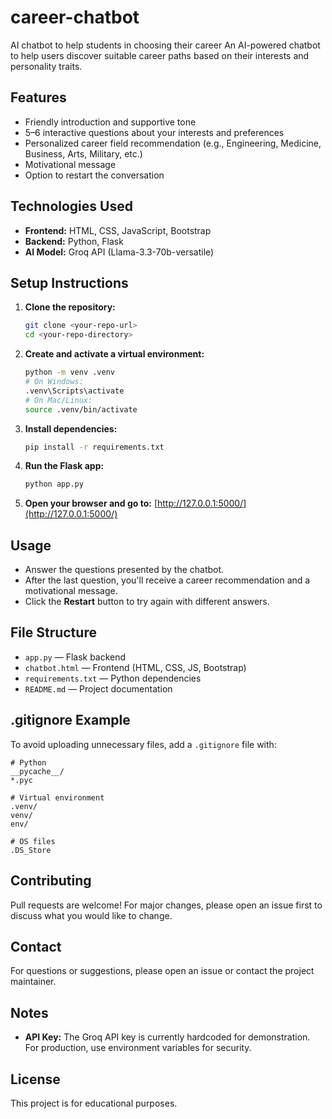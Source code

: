 # career-chatbot
AI chatbot to help students in choosing their career
An AI-powered chatbot to help users discover suitable career paths based on their interests and personality traits.

## Features
- Friendly introduction and supportive tone
- 5–6 interactive questions about your interests and preferences
- Personalized career field recommendation (e.g., Engineering, Medicine, Business, Arts, Military, etc.)
- Motivational message
- Option to restart the conversation

## Technologies Used
- **Frontend:** HTML, CSS, JavaScript, Bootstrap
- **Backend:** Python, Flask
- **AI Model:** Groq API (Llama-3.3-70b-versatile)


## Setup Instructions

1. **Clone the repository:**
   ```bash
   git clone <your-repo-url>
   cd <your-repo-directory>
   ```

2. **Create and activate a virtual environment:**
   ```bash
   python -m venv .venv
   # On Windows:
   .venv\Scripts\activate
   # On Mac/Linux:
   source .venv/bin/activate
   ```

3. **Install dependencies:**
   ```bash
   pip install -r requirements.txt
   ```

4. **Run the Flask app:**
   ```bash
   python app.py
   ```

5. **Open your browser and go to:**
   [http://127.0.0.1:5000/](http://127.0.0.1:5000/)

## Usage
- Answer the questions presented by the chatbot.
- After the last question, you'll receive a career recommendation and a motivational message.
- Click the **Restart** button to try again with different answers.

## File Structure
- `app.py` — Flask backend
- `chatbot.html` — Frontend (HTML, CSS, JS, Bootstrap)
- `requirements.txt` — Python dependencies
- `README.md` — Project documentation

## .gitignore Example
To avoid uploading unnecessary files, add a `.gitignore` file with:
```
# Python
__pycache__/
*.pyc

# Virtual environment
.venv/
venv/
env/

# OS files
.DS_Store
```

## Contributing
Pull requests are welcome! For major changes, please open an issue first to discuss what you would like to change.

## Contact
For questions or suggestions, please open an issue or contact the project maintainer.

## Notes
- **API Key:** The Groq API key is currently hardcoded for demonstration. For production, use environment variables for security.

## License
This project is for educational purposes. 
